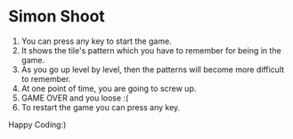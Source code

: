 # Simon Shoot

1) You can press any key to start the game. 
2) It shows the tile's pattern which you have to remember for being in the game. 
3) As you go up level by level, then the patterns will become more difficult to remember.
4) At one point of time, you are going to screw up.
5) GAME OVER and you loose :(
6) To restart the game you can press any key. 

Happy Coding:)
